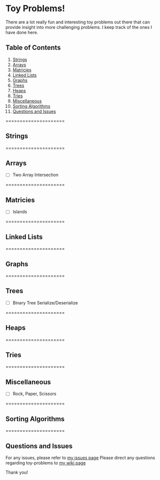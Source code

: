 # Toy Problems!

There are a lot really fun and interesting toy problems out there that can provide insight into more challenging problems. I keep track of the ones I have done here.

## Table of Contents

1. [Strings](#strings)
2. [Arrays](#arrays)
3. [Matricies](#matricies)
3. [Linked Lists](#linked-lists)
4. [Graphs](#graphs)
5. [Trees](#trees)
6. [Heaps](#heaps)
7. [Tries](#tries)
8. [Miscellaneous](#miscillaneous)
9. [Sorting Algorithms](#sorting-algorithms)
10. [Questions and Issues](#questions-and-issues)

=====================
## Strings


=====================
## Arrays
- [ ] Two Array Intersection

=====================
## Matricies
- [ ] Islands

=====================
## Linked Lists


=====================
## Graphs


=====================
## Trees
- [ ] Binary Tree Serialize/Deserialize

=====================
## Heaps


=====================
## Tries


=====================
## Miscellaneous
- [ ] Rock, Paper, Scissors

=====================
## Sorting Algorithms


=====================
## Questions and Issues

For any issues, please refer to [my issues page](https://github.com/alexanderturinske/toy-problems/issues)
Please direct any questions regarding toy-problems to [my wiki page](https://github.com/alexanderturinske/toy-problems/wiki)

Thank you!